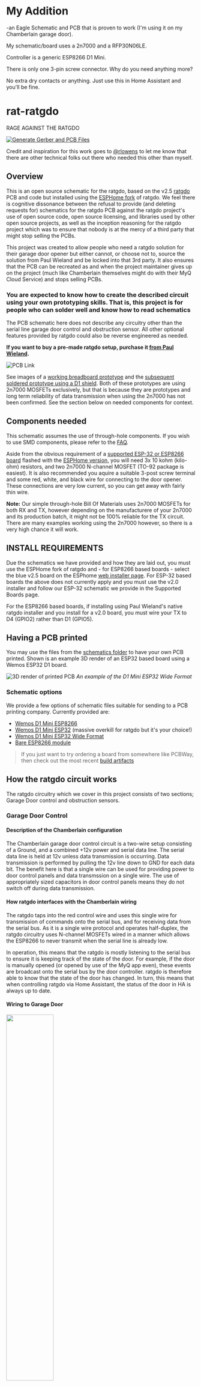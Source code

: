 # My Addition
-an Eagle Schematic and PCB that is proven to work (I'm using it on my Chamberlain garage door).

My schematic/board uses a 2n7000 and a RFP30N06LE.

Controller is a generic ESP8266 D1 Mini.

There is only one 3-pin screw connector. Why do you need anything more? 

No extra dry contacts or anything. Just use this in Home Assistant and you'll be fine.


# rat-ratgdo
RAGE
AGAINST
THE
RATGDO

[![Generate Gerber and PCB Files](https://github.com/Kaldek/rat-ratgdo/actions/workflows/pcb.yaml/badge.svg)](https://github.com/Kaldek/rat-ratgdo/actions/workflows/pcb.yaml)

Credit and inspiration for this work goes to [@rlowens](https://github.com/rlowens) to let me know that there are other technical folks out there who needed this other than myself.

## Overview
This is an open source schematic for the ratgdo, based on the v2.5 [ratgdo](https://github.com/PaulWieland/ratgdo) PCB and code but installed using the [ESPHome fork](ESPHome%20vs%20native%20ratgdo.md) of ratgdo.  We feel there is cognitive dissonance between the refusal to provide (and deleting requests for) schematics for the ratgdo PCB against the ratgdo project's use of open source code, open source licensing, and libraries used by other open source projects, as well as the inception reasoning for the ratgdo project which was to ensure that nobody is at the mercy of a third party that might stop selling the PCBs.

This project was created to allow people who need a ratgdo solution for their garage door opener but either cannot, or choose not to, source the solution from Paul Wieland and be locked into that 3rd party. It also ensures that the PCB can be recreated as and when the project maintainer gives up on the project (much like Chamberlain themselves might do with their MyQ Cloud Service) and stops selling PCBs.


### You are expected to know how to create the described circuit using your own prototyping skills.  That is, this project is for people who can solder well and know how to read schematics


The PCB schematic here does not describe any circuitry other than the serial line garage door control and obstruction sensor.  All other optional features provided by ratgdo could also be reverse engineered as needed.

**If you want to buy a pre-made ratgdo setup, purchase it [from Paul Wieland](https://github.com/PaulWieland/ratgdo).**

![PCB Link](schematics/ratgdo%20open%20source_schem_v9.png)

See images of a [working breadboard prototype](images/Breadboard_working.png) and the [subsequent soldered prototype using a D1 shield](images/Simple%20prototype%20using%20D1%20shield.jpg).  Both of these prototypes are using 2n7000 MOSFETs exclusively, but that is because they are prototypes and long term reliability of data transmission when using the 2n7000 has not been confirmed.  See the section below on needed components for context.

## Components needed
This schematic assumes the use of through-hole components.  If you wish to use SMD components, please refer to the [FAQ](FAQ.md#what-if-i-want-to-use-sot-23-smd-components).

Aside from the obvious requirement of a [supported ESP-32 or ESP8266 board](Supported%20Boards.md) flashed with the [ESPHome version](https://github.com/ratgdo/esphome-ratgdo), you will need 3x 10 kohm (kilo-ohm) resistors, and two 2n7000 N-channel MOSFET (TO-92 package is easiest).  It is also recommended you aquire a suitable 3-post screw terminal and some red, white, and black wire for connecting to the door opener.  These connections are very low current, so you can get away with fairly thin wire.

**Note:** Our simple through-hole Bill Of Materials uses 2n7000 MOSFETs for both RX and TX, however depending on the manufacturere of your 2n7000 and its production batch, it might not be 100% reliable for the TX circuit.  There are many examples working using the 2n7000 however, so there is a very high chance it will work.


## INSTALL REQUIREMENTS
Due the schematics we have provided and how they are laid out, you must use the ESPHome fork of ratgdo and - for ESP8266 based boards - select the blue v2.5 board on the ESPhome [web installer page](https://ratgdo.github.io/esphome-ratgdo/).  For ESP-32 based boards the above does not currently apply and you must use the v2.0 installer and follow our ESP-32 schematic we provide in the Supported Boards page.

For the ESP8266 based boards, if installing using Paul Wieland's native ratgdo installer and you install for a v2.0 board, you must wire your TX to D4 (GPIO2) rather than D1 (GPIO5).

## Having a PCB printed
You may use the files from the [schematics folder](kicad_files) to have your own PCB printed.  Shown is an example 3D render of an ESP32 based board using a Wemos ESP32 D1 board.

![3D render of printed PCB](images/3D%20render%20of%20schematic.png)
_An example of the D1 Mini ESP32 Wide Format_

### Schematic options
We provide a few options of schematic files suitable for sending to a PCB printing company.  Currently provided are:
- [Wemos D1 Mini ESP8266](kicad_files/D1%20Mini%20-%20ESP8266)
- [Wemos D1 Mini ESP32](kicad_files/D1%20Mini%20-%20ESP32) (massive overkill for ratgdo but it's your choice!)
- [Wemos D1 Mini ESP32 Wide Format](kicad_files/D1%20Mini%20Wide%20-%20ESP32)
- [Bare ESP8266 module](kicad_files/Bare%20ESP8266)

> If you just want to try ordering a board from somewhere like PCBWay, then check out the most recent [build artifacts](https://github.com/Kaldek/rat-ratgdo/actions/workflows/pcb.yaml)

## How the ratgdo circuit works
The ratgdo circuitry which we cover in this project consists of two sections; Garage Door control and obstruction sensors.

### Garage Door Control
#### Description of the Chamberlain configuration
The Chamberlain garage door control circuit is a two-wire setup consisting of a Ground, and a combined +12v power and serial data line.  The serial data line is held at 12v unless data transmission is occurring.  Data transmission is performed by pulling the 12v line down to GND for each data bit.  The benefit here is that a single wire can be used for providing power to door control panels and data transmssion on a single wire.  The use of appropriately sized capacitors in door control panels means they do not switch off during data transmission.

#### How ratgdo interfaces with the Chamberlain wiring
The ratgdo taps into the red control wire and uses this single wire for transmission of commands onto the serial bus, and for receiving data from the serial bus.  As it is a single wire protocol and operates half-duplex, the ratgdo circuitry uses N-channel MOSFETs wired in a manner which allows the ESP8266 to never transmit when the serial line is already low.

In operation, this means that the ratgdo is mostly listening to the serial bus to ensure it is keeping track of the state of the door.  For example, if the door is manually opened (or opened by use of the MyQ app even), these events are broadcast onto the serial bus by the door controller.  ratgdo is therefore able to know that the state of the door has changed.  In turn, this means that when controlling ratgdo via Home Assistant, the status of the door in HA is always up to date.

#### Wiring to Garage Door
<img src="/images/Breadboard-batterypower-Installed/GDOWiring.png" width="50%" />


### Obstruction sensor
The ratgdo monitors the real-time state of the obstruction sensors directly.  We assume this is because obstruction status is not broadcast in real time by the door controller, and safety is paramount.  It allows you to set up real-time alerts in Home Assistant for any time the door is obstructed.  The ratgdo taps into the obstruction sensor power wire which also acts as a communication bus, however the signalling is only an ongoing status of whether the obstruction sensors are working and whether there is an obstruction.

